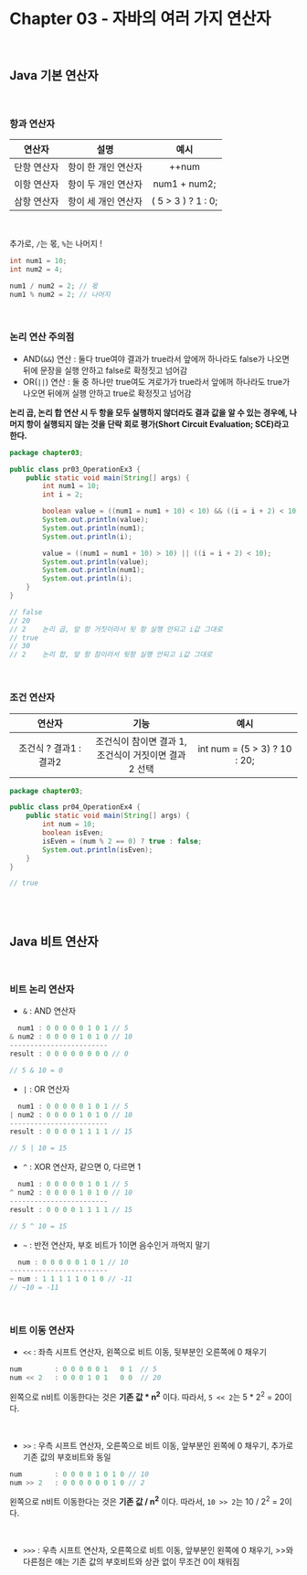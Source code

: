 # Chapter 03 - 자바의 여러 가지 연산자

<br>

## Java 기본 연산자

<br>

### 항과 연산자

|   연산자    |        설명         |        예시        |
| :---------: | :-----------------: | :----------------: |
| 단항 연산자 | 항이 한 개인 연산자 |       ++num        |
| 이항 연산자 | 항이 두 개인 연산자 |    num1 + num2;    |
| 삼항 연산자 | 항이 세 개인 연산자 | ( 5 > 3 ) ? 1 : 0; |

<br>

추가로, `/`는 몫, `%`는 나머지 !

```java
int num1 = 10;
int num2 = 4;

num1 / num2 = 2; // 몫
num1 % num2 = 2; // 나머지
```

<br>

### 논리 연산 주의점

-   AND(`&&`) 연산 : 둘다 true여야 결과가 true라서 앞에꺼 하나라도 false가 나오면 뒤에 문장을 실행 안하고 false로 확정짓고 넘어감
-   OR(`||`) 연산 : 둘 중 하나만 true여도 겨로가가 true라서 앞에꺼 하나라도 true가 나오면 뒤에꺼 실행 안하고 true로 확정짓고 넘어감

**논리 곱, 논리 합 연산 시 두 항을 모두 실행하지 않더라도 결과 값을 알 수 있는 경우에, 나머지 항이 실행되지 않는 것을 단락 회로 평가(Short Circuit Evaluation; SCE)라고 한다.**

```java
package chapter03;

public class pr03_OperationEx3 {
    public static void main(String[] args) {
        int num1 = 10;
        int i = 2;

        boolean value = ((num1 = num1 + 10) < 10) && ((i = i + 2) < 10);
        System.out.println(value);
        System.out.println(num1);
        System.out.println(i);

        value = ((num1 = num1 + 10) > 10) || ((i = i + 2) < 10);
        System.out.println(value);
        System.out.println(num1);
        System.out.println(i);
    }
}

// false
// 20
// 2    논리 곱, 앞 항 거짓이라서 뒷 항 실행 안되고 i값 그대로
// true
// 30
// 2    논리 합, 앞 항 참이라서 뒷항 실행 안되고 i값 그대로
```

<br>

### 조건 연산자

|         연산자         |                           기능                            |             예시             |
| :--------------------: | :-------------------------------------------------------: | :--------------------------: |
| 조건식 ? 결과1 : 결과2 | 조건식이 참이면 결과 1, <br> 조건식이 거짓이면 결과2 선택 | int num = (5 > 3) ? 10 : 20; |

```java
package chapter03;

public class pr04_OperationEx4 {
    public static void main(String[] args) {
        int num = 10;
        boolean isEven;
        isEven = (num % 2 == 0) ? true : false;
        System.out.println(isEven);
    }
}

// true
```

<br><br>

## Java 비트 연산자

<br>

### 비트 논리 연산자

-   `&` : AND 연산자

```java
  num1 : 0 0 0 0 0 1 0 1 // 5
& num2 : 0 0 0 0 1 0 1 0 // 10
------------------------
result : 0 0 0 0 0 0 0 0 // 0

// 5 & 10 = 0
```

-   `|` : OR 연산자

```java
  num1 : 0 0 0 0 0 1 0 1 // 5
| num2 : 0 0 0 0 1 0 1 0 // 10
------------------------
result : 0 0 0 0 1 1 1 1 // 15

// 5 | 10 = 15
```

-   `^` : XOR 연산자, 같으면 0, 다르면 1

```java
  num1 : 0 0 0 0 0 1 0 1 // 5
^ num2 : 0 0 0 0 1 0 1 0 // 10
------------------------
result : 0 0 0 0 1 1 1 1 // 15

// 5 ^ 10 = 15
```

-   `~` : 반전 연산자, 부호 비트가 1이면 음수인거 까먹지 말기

```java
  num : 0 0 0 0 0 1 0 1 // 10
------------------------
~ num : 1 1 1 1 1 0 1 0 // -11
// ~10 = -11
```

<br>

### 비트 이동 연산자

-   `<<` : 좌측 시프트 연산자, 왼쪽으로 비트 이동, 뒷부분인 오른쪽에 0 채우기

```java
num        : 0 0 0 0 0 1   0 1  // 5
num << 2   : 0 0 0 1 0 1   0 0  // 20
```

왼쪽으로 n비트 이동한다는 것은 **기존 값 \* n<sup>2</sup>** 이다.
따라서, `5 << 2`는 5 \* 2<sup>2</sup> = 20이다.

<br>

-   `>>` : 우측 시프트 연산자, 오른쪽으로 비트 이동, 앞부분인 왼쪽에 0 채우기, 추가로 기존 값의 부호비트와 동일

```java
num        : 0 0 0 0 1 0 1 0 // 10
num >> 2   : 0 0 0 0 0 0 1 0 // 2
```

왼쪽으로 n비트 이동한다는 것은 **기존 값 / n<sup>2</sup>** 이다.
따라서, `10 >> 2`는 10 / 2<sup>2</sup> = 2이다.

<br>

-   `>>>` : 우측 시프트 연산자, 오른쪽으로 비트 이동, 앞부분인 왼쪽에 0 채우기, >>와 다른점은 얘는 기존 값의 부호비트와 상관 없이 무조건 0이 채워짐
